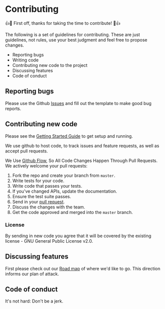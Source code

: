 # Contributing

:+1::tada: First off, thanks for taking the time to contribute! :tada::+1:

The following is a set of guidelines for contributing.  These are just guidelines, not rules, use your best judgment and feel free to propose changes.

- Reporting bugs
- Writing code
- Contributing new code to the project
- Discussing features
- Code of conduct

## Reporting bugs
Please use the Github [Issues](https://github.com/MarginallyClever/Robot-Overlord-App/issues) and fill out the template to make good bug reports.

## Contributing new code

Please see the [Getting Started Guide](https://github.com/MarginallyClever/Robot-Overlord-App/wiki/Getting-Started) to get setup and running.

We use github to host code, to track issues and feature requests, as well as accept pull requests.

We Use [Github Flow](https://guides.github.com/introduction/flow/index.html), So All Code Changes Happen Through Pull Requests. We actively welcome your pull requests:

1. Fork the repo and create your branch from `master`.
2. Write tests for your code.
3. Write code that passes your tests.
3. If you've changed APIs, update the documentation.
4. Ensure the test suite passes.
5. Send in your [pull request](https://github.com/MarginallyClever/Robot-Overlord-App/pulls).
6. Discuss the changes with the team.
7. Get the code approved and merged into the `master` branch.

### License 

By sending in new code you agree that it will be covered by the existing license - GNU General Public License v2.0.

## Discussing features

First please check out our [Road map](https://github.com/MarginallyClever/Robot-Overlord-App/wiki/Road-Map) of where we'd like to go.  This direction informs our plan of attack.


## Code of conduct

It's not hard: Don't be a jerk.
